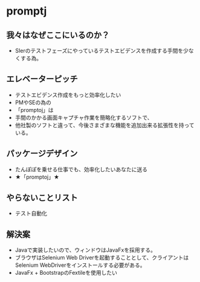 # promptj

## 我々はなぜここにいるのか？
* SIerのテストフェーズにやっているテストエビデンスを作成する手間を少なくする為。

## エレベーターピッチ
* テストエビデンス作成をもっと効率化したい
* PMやSEの為の
* 「promptoj」は
* 手間のかかる画面キャプチャ作業を簡略化するソフトで、
* 他社製のソフトと違って、今後さまざまな機能を追加出来る拡張性を持っている。

## パッケージデザイン
* たんぽぽを乗せる仕事でも、効率化したいあなたに送る
* ★「promptoj」★

## やらないことリスト
* テスト自動化

## 解決案
* Javaで実装したいので、ウィンドウはJavaFxを採用する。
* ブラウザはSelenium Web Driverを起動することとして、クライアントはSelenium WebDriverをインストールする必要がある。
* JavaFx + BootstrapのFextileを使用したい
